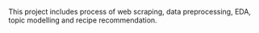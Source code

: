 This project includes process of web scraping, data preprocessing, EDA, topic modelling and recipe recommendation.
